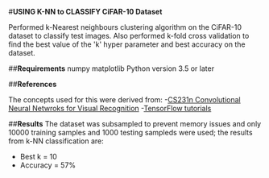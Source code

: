 #**USING K-NN to CLASSIFY CiFAR-10 Dataset**

Performed k-Nearest neighbours clustering algorithm on the CiFAR-10 dataset to classify test images. Also performed k-fold cross validation to find the best value of the 'k' hyper parameter and best accuracy on the dataset.

##**Requirements**
numpy
matplotlib
Python version 3.5 or later 


##**References**

The concepts used for this were derived from: 
-[CS231n Convolutional Neural Netwroks for Visual Recognition](http://cs231n.github.io/)
-[TensorFlow tutorials](https://github.com/Hvass-Labs/TensorFlow-Tutorials/)



##**Results**
The dataset was subsampled to prevent memory issues and only 10000 training samples and 1000 testing sampleds were used; the results from k-NN classification are:
- Best k = 10 
- Accuracy = 57%